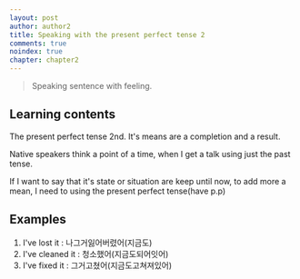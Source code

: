 ```yaml
---
layout: post
author: author2
title: Speaking with the present perfect tense 2
comments: true
noindex: true
chapter: chapter2
---
```

>Speaking sentence with feeling.

## Learning contents
The present perfect tense 2nd. It's means are a completion and a result. 

Native speakers think a point of a time, when I get a talk using just the past tense.

If I want to say that it's state or situation are keep until now, to add more a mean, I need to using the present perfect tense(have p.p)

## Examples
1. I've lost it 
: 나그거잃어버렸어(지금도)
2. I've cleaned it 
: 청소했어(지금도되어잇어)
3. I've fixed it 
: 그거고쳤어(지금도고쳐져있어)
